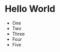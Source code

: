 <html>
  <head>
    <link rel='stylesheet' href='/styles.css' />
  </head>
  <body>
    <h1>Hello World</h1>
    <ul>
      <li>One</li>
      <li>Two</li>
      <li>Three</li>
      <li>Four</li>
      <li>Five</li>
    </ul>
  </body>
</html>
